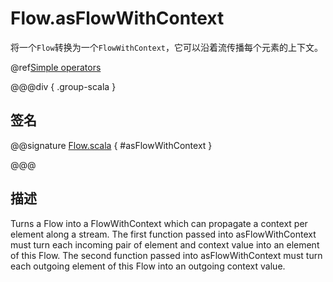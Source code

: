 # Flow.asFlowWithContext

将一个`Flow`转换为一个`FlowWithContext`，它可以沿着流传播每个元素的上下文。

@ref[Simple operators](../index.md#simple-operators)

@@@div { .group-scala }

## 签名

@@signature [Flow.scala](/akka-stream/src/main/scala/akka/stream/scaladsl/Flow.scala) { #asFlowWithContext }

@@@

## 描述

Turns a Flow into a FlowWithContext which can propagate a context per element along a stream.
The first function passed into asFlowWithContext must turn each incoming pair of element and context value into an element of this Flow.
The second function passed into asFlowWithContext must turn each outgoing element of this Flow into an outgoing context value. 

